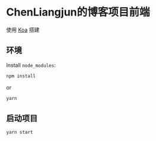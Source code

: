 # ChenLiangjun的博客项目前端

使用 [Koa][koa] 搭建

## 环境

Install `node_modules`:

```bash
npm install
```

or

```bash
yarn
```

## 启动项目

```bash
yarn start
```
[koa]:https://koajs.com